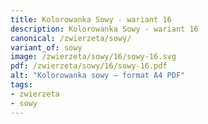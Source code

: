 ```yaml
---
title: Kolorowanka Sowy - wariant 16
description: Kolorowanka Sowy - wariant 16
canonical: /zwierzeta/sowy/
variant_of: sowy
image: /zwierzeta/sowy/16/sowy-16.svg
pdf: /zwierzeta/sowy/16/sowy-16.pdf
alt: "Kolorowanka sowy – format A4 PDF"
tags:
- zwierzeta
- sowy
---
```

